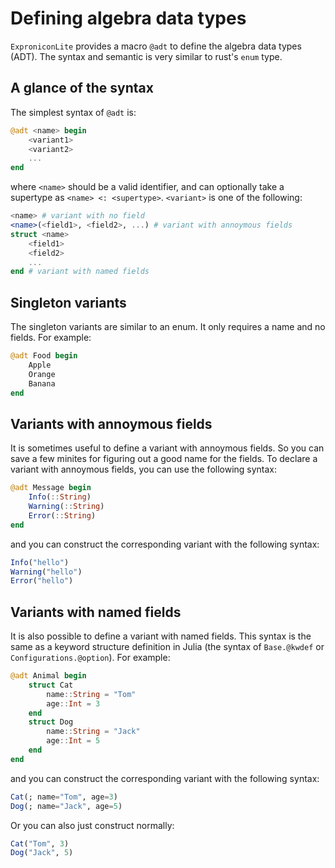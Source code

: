 # Defining algebra data types

`ExproniconLite` provides a macro `@adt` to define the algebra data types (ADT).
The syntax and semantic is very similar to rust's `enum` type. 

## A glance of the syntax

The simplest syntax of `@adt` is:

```julia
@adt <name> begin
    <variant1>
    <variant2>
    ...
end
```

where `<name>` should be a valid identifier, and can optionally
take a supertype as `<name> <: <supertype>`. `<variant>` is one of the following:

```julia
<name> # variant with no field
<name>(<field1>, <field2>, ...) # variant with annoymous fields
struct <name>
    <field1>
    <field2>
    ...
end # variant with named fields
```

## Singleton variants

The singleton variants are similar to an enum. It only requires a name
and no fields. For example:

```julia
@adt Food begin
    Apple
    Orange
    Banana
end
```

## Variants with annoymous fields

It is sometimes useful to define a variant with annoymous fields.
So you can save a few minites for figuring out a good name for the fields.
To declare a variant with annoymous fields, you can use the following syntax:

```julia
@adt Message begin
    Info(::String)
    Warning(::String)
    Error(::String)
end
```

and you can construct the corresponding variant with the following syntax:

```julia
Info("hello")
Warning("hello")
Error("hello")
```

## Variants with named fields

It is also possible to define a variant with named fields. This syntax
is the same as a keyword structure definition in Julia
(the syntax of `Base.@kwdef` or `Configurations.@option`). For example:

```julia
@adt Animal begin
    struct Cat
        name::String = "Tom"
        age::Int = 3
    end
    struct Dog
        name::String = "Jack"
        age::Int = 5
    end
end
```

and you can construct the corresponding variant with the following syntax:

```julia
Cat(; name="Tom", age=3)
Dog(; name="Jack", age=5)
```

Or you can also just construct normally:

```julia
Cat("Tom", 3)
Dog("Jack", 5)
```
